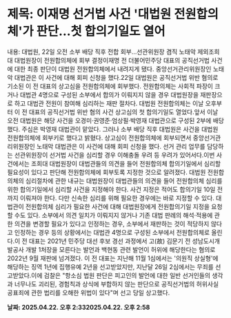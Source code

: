 # **제목: 이재명 선거법 사건 '대법원 전원합의체'가 판단…첫 합의기일도 열어**

  내용: 대법원, 22일 오전 소부 배당 직후 전합 회부…선관위원장 겸직 노태악 제외조희대 대법원장이 전원합의체에 회부 결정이재명 전 더불어민주당 대표의 공직선거법 사건에 대한 최종 판단이 대법원 전원합의체에서 내려지게 됐다. 중앙선거관리위원장인 노태악 대법관은 이 사건에 대해 회피 신청을 했다.22일 대법원은 공직선거법 위반 혐의로 기소된 이 전 대표의 상고심을 전원합의체에 회부했다. 전원합의체는 사회적 파장이 크거나 대법관 4명으로 구성된 소부에서 합의가 이뤄지지 않을 경우 대법원장을 재판장으로 하고 대법관 전원이 참여해 심리하는 재판 절차다. 대법원 전원합의체는 이날 오후부터 이 전 대표의 공직선거법 위반 혐의 사건 상고심의 첫 합의기일도 열었다.앞서 이날 오전 대법원은 해당 사건을 오경미·권영준·엄상필·박영재 대법관으로 구성된 2부에 배당했다. 주심은 박영재 대법관이 맡았다. 그러나 소부 배당 직후 대법원은 사건을 대법원 전원합의체에 회부키로 했다고 밝혔다. 상고심이 전원합의체에 회부되면서 중앙선거관리위원장인 노태악 대법관은 이 사건에 대해 회피 신청을 했다. 선거 관리 업무를 담당하는 선관위원장이 선거법 사건을 심리할 경우 이해충돌 우려 등 우려가 있어서다.이번 사건에서는 조희대 대법원장이 대법관들의 의견을 들어 전원합의체 합의기일에서 심리할 필요성이 있다고 판단해 전원합의체에 회부토록 지정한 것으로 알려졌다. 대법원 전원합의체의 심리절차에 관한 내규는 대법원장이 대법관들의 의견을 들어 전원합의체 심리를 위한 합의기일에서 심리할 사건을 지정해야 한다. 사건 지정은 적어도 합의기일 10일 전까지 이뤄져야 한다. 다만 신속한 심리를 위해 필요한 경우에는 바로 지정할 수 있다. 대법관이 전원합의체 심리가 필요한 사건에 대해 대법원장에게 전원합의기일 지정을 요청할 수도 있다. 소부에서 의견 일치가 이뤄지지 않거나 기존 대법 판례의 해석·적용에 관한 의견을 변경할 필요가 있다고 인정하는 경우, 소부에서 재판하는 것이 적당하지 않다고 인정하는 경우 등의 상황에서는 대법관 4명으로 구성된 소부에서 전원합의체로 올린다.이 전 대표는 2021년 민주당 대선 후보 경선 과정에서 고(故) 김문기 전 성남도시개발공사 개발 1처장을 모른다는 발언과 백현동 관련 발언이 허위에 해당한다는 혐의로 2022년 9월 재판에 넘겨졌다. 이 전 대표는 지난해 11월 1심에서는 '의원직 상실형'에 해당하는 징역 1년에 집행유예 2년을 선고받았지만, 지난달 26일 2심에서는 무죄를 선고받았다.이에 검찰은 "항소심 법원 판단은 피고인의 발언에 대한 일반 선거인들의 생각과 너무나도 괴리된, 경험칙과 상식에 부합하지 않는 판단으로 공직선거법의 허위사실 공표죄에 관한 법리를 오해한 위법이 있다"며 선고 당일 상고했다.

  **날짜: 2025.04.22. 오후 2:332025.04.22. 오후 2:58**